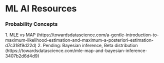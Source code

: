 <H1> ML AI Resources </H1>

<H3> Probability Concepts </H3>
1. MLE vs MAP (https://towardsdatascience.com/a-gentle-introduction-to-maximum-likelihood-estimation-and-maximum-a-posteriori-estimation-d7c318f9d22d)
2. Pending: Bayesian inference, Beta distribution (https://towardsdatascience.com/mle-map-and-bayesian-inference-3407b2d6d4d9)
